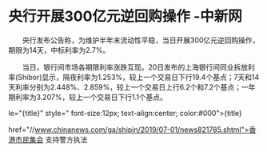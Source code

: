 # 央行开展300亿元逆回购操作 -中新网

　　央行发布公告称，为维护半年末流动性平稳，当日开展300亿元逆回购操作，期限为14天，中标利率为2.7%。

　　当日，银行间市场各期限利率涨跌互现。20日发布的上海银行间同业拆放利率(Shibor)显示，隔夜利率为1.253%，较上一个交易日下行19.4个基点；7天和14天利率分别为2.448%、2.859%，较上一个交易日上行6.2个和7.2个基点；一年期利率为3.207%，较上一个交易日下行1.1个基点。

le="{title}" style=" font-size:12px; text-align:center; color:#000">{title}

href="//www.chinanews.com/ga/shipin/2019/07-01/news821785.shtml">香港市民集会 支持警方执法
